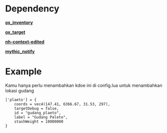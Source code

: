 # Dependency

**[ox_inventory](https://github.com/overextended/ox_inventory/releases)**

**[ox_target](https://github.com/overextended/ox_target/releases)**

**[nh-context-edited](https://github.com/reyyghi/nh-context)**

**[mythic_notify](https://github.com/Swqppingg/mythic_notify)**

# Example
Kamu hanya perlu menambahkan kdoe ini di config.lua untuk menambahkan lokasi gudang

```
['plaeto'] = {
    coords = vec4(147.41, 6366.67, 31.53, 297),
    targetDebug = false,
    id = "gudang_plaeto",
    label = "Gudang Paleto",
    stashWeight = 10000000
}
```

